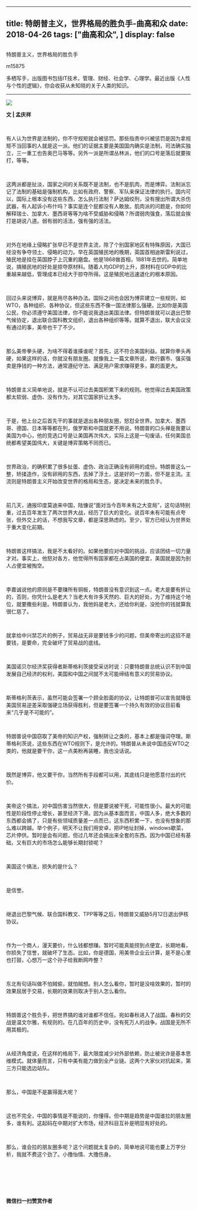 
---
title:   特朗普主义，世界格局的胜负手-曲高和众
date: 2018-04-26
tags: ["曲高和众", ]
display: false
---


## 



特朗普主义，世界格局的胜负手




m15875




多栖写手，出版图书包括IT技术，管理、财经、社会学、心理学。最近出版《人性与个性的逻辑》，你会收获从未知晓的关于人类的知识。


****

<img class="" data-ratio="0.6516666666666666" data-s="300,640" src="https://mmbiz.qpic.cn/mmbiz_jpg/fxGMiaL5Zj1iaicGwBq6CGib0ZbUuYtrQGHY1QMESKNSA1ZPhkwcTBo4ianRXAOox3fIdkgxwOjFUjj3pGBIuboIWibw/640?wx_fmt=jpeg" data-type="jpeg" data-w="1200" style=""/>

**文 | 孟庆祥**

&nbsp;

有人认为世界是法制的，你不守规矩就会被惩罚。那些指责中兴被惩罚是因为拿规矩不当回事的人就是这一派。他们的证据主要是美国国内确实是法制，司法确实独立，三一重工也告奥巴马等等。另外一派是所谓丛林派，他们的口号是落后就要挨打，等等。

&nbsp;

这两派都是扯淡，国家之间的关系既不是法制，也不是肌肉，而是博弈。法制派忘记了法制的基础是强制机构，比如有政府、警察、军队来保证法律的执行。国内可以，国际上根本没有这些东西，怎么执行法制？萨达姆绞刑，没有搜出所谓大杀伤武器，有人起诉小布什吗？事实是连个屁都没有人敢放。肌肉派的问题是，你如何解释瑞士、加拿大、墨西哥等等为啥不受威胁和侵略？所谓弱肉强食，落后就会挨打是胡说八道。弱有弱的活法，强有强的活法。

&nbsp;

对外在地缘上侵略扩张早已不是世界主流，除了个别国家地区有特殊原因，大国已经没有争夺领土、侵略的动力。早在英国殖民地的晚期，英国首相迪斯雷利说过，殖民地是挂在英国脖子上沉重的磨盘。他是1868做首相，1881年去世的。简单地说，搞殖民地的好处是掠夺原材料。随着人均GDP的上升，原材料在GDP中的比重越来越低，管理成本已经大于掠夺所得。这是殖民地迅速退化的根本原因。

&nbsp;

回过头来说博弈，就是用尽各种办法。国际之间也会因为博弈建立一些规则，如WTO，各种组织、各种协议，但这些东西不像一国法律那么强硬。比如你是美国公民，你必须遵守美国法律，你不能说我退出美国法律。但特朗普就可以退出巴黎气候协定，退出联合国科教文组织，退出各种组织等等。就算不退出，联大会议没有通过的事，美帝也干了不少。

&nbsp;

那么美帝拳头硬，为啥不得着谁揍谁呢？首先，这不符合美国利益。就算你拳头再硬，如果这样的话，你就没有朋友圈。就像我上一篇文章所说，欺行霸市、强买强卖是挣钱的一种方法，通常遵纪守法、满足用户需求赚得更多，赢的面更大。

&nbsp;

特朗普主义简单地说，就是不认可过去美国积累下来的规则。他觉得过去美国政策都太软弱、虚伪、没有作为，对其它国家折让太多。

&nbsp;

于是，他上台之后首先干的事就是退出各种朋友圈，怒怼全世界。加拿大、墨西哥、德国、日本等等都在列，俄罗斯和中国就更不用说。特朗普的口头禅是我要以美国为中心，他的竞选口号是让美国再次伟大，实际上这是一句废话，任何美国总统都希望美国伟大，关键是博弈策略不同而已。

&nbsp;

世界政治，的确积累了很多扯蛋、虚伪、政治正确没有卵用的成份。特朗普这么一整，矫揉造作，没有卵用的东西，去掉了浮土，这是好的一方面，但不是主流。主流则是特朗普主义开始改变世界的格局和生态，是决定未来的胜负手。

&nbsp;

前几天，通报印度莫迪来中国，陆慷说“面对当今百年未有之大变局”，这句话特别重，过去百年发生了两次世界大战，经历了巨大的变化。说百年未有可能有点夸张，但外交上的话，不想我写文章，都是深思熟虑的。至少，官方已经认为世界处于重大变化前期。

&nbsp;

特朗普这样搞法，我是不太看好的。如果他要应对中国的挑战，应该团结一切力量才对。事实上，他怒对各方，他觉得所有国家都在占美国的便宜，美国就是因为别人占便宜被掏空。

&nbsp;

李嘉诚说他的原则是不要赚所有铜板，特朗普没有意识到这一点。老大是要有折让的，否则，你凭什么是老大？当老大有许多天然的、巨大的好处，为了维持这个地位，就要撒些利是。特朗普认为，我他妈是老大，还给你利是，没抢你的钱就算我很仁慈了。

&nbsp;

就拿给中兴禁芯片的例子，贸易战无非是要钱多少的问题，但美帝寄出的这招不是要钱，是要命，完全破坏了贸易战的底线。

&nbsp;

美国诺贝尔经济奖获得者斯蒂格利茨接受采访时说：只要特朗普总统认识不到中国发展自己经济的权利，美国和中国之间就不太可能缔结有意义的贸易协议。

&nbsp;

斯蒂格利茨表示，虽然可能会签署一个顾全脸面的协议，让特朗普可以宣告就降低美国贸易逆差采取强硬立场获得胜利，但是要签署一个持久有效的协议目前看来“几乎是不可能的”。

&nbsp;

特朗普说中国窃取了美帝的知识产权，强制转让之类的，基本上都是强词夺理。斯蒂格利茨说，这些东西在WTO规则下，是允许的。特朗普从未说中国违反WTO之类的，他就是要干你，这一点美粉再装睡，我也没话说。

&nbsp;

既然是博弈，他又要干你，当然所有手段都可以用，其底线只是他愿意付出的代价。

&nbsp;

美帝这个搞法，对中国伤害当然很大，但是要说被干死，可能性很小。最大的可能性是阶段性停止增长，甚至经济下滑。因为从基本面而言，中国人多，绝大多数的东西都会搞了，只是有些领域质量差一点而已，这东西积累一下，也没有想象的那么难以跨越。举个例子，明天不让我们用安卓，把IP地址封掉，windows歇菜，芯片停供。暂时是会有问题，但过几年还会搞出来全套的东西。因为中国已经有基础，又有巨大的市场怎么能够长期封锁呢？

&nbsp;

美国这个搞法，损失的是什么？

&nbsp;

是信誉。

&nbsp;

继退出巴黎气候、联合国科教文、TPP等等之后，特朗普又威胁5月12日退出伊核协议。

&nbsp;

作为一个商人，漫天要价，什么钱都想赚。暂时可能真能捞到点便宜，长期地看，你损失了信誉，就破坏了生态。比如，你是德国，用美帝企业云计算，是不是心里也打鼓，心想万一这个孙子给我断网咋整？

&nbsp;

东北有句话叫做不怕贼偷，就怕贼想。别人怎么看你，暂时是没啥效果的，暂时的效果屈居于交易，长期的效果则取决于别人怎么看你。

&nbsp;

特朗普这个胜负手，把世界搞的谁对谁都不信任。宛如春秋进入了战国。春秋的交战是温文尔雅，有规则的。在几百年的历史中，没有死万人的战争。战国是无所不用其极的。

&nbsp;

从经济角度说，在这样的格局下，最大限度减少对外部依赖，防止被讹诈是基本思维模式。就体量而言，只有中美有能力做到全产业链。这两个大家伙对抗起来，第三方只能选边站队。

&nbsp;

那么，中国是不是赢得面大呢？

&nbsp;

这也不完全，中国的事情是不能说的，你懂得。但中期是趋势是中国谁拉的朋友圈多，谁有利。这起码在中期对扩大市场，经济科目互补是明显有好处的。

&nbsp;

那么，谁会拉的朋友圈多呢？这个问题就太复杂的，简单地说可能也要上万字分析，我就不费这个劲了。小撸怡情、大撸伤身。

&nbsp;

&nbsp;

&nbsp;




**微信扫一扫赞赏作者**















